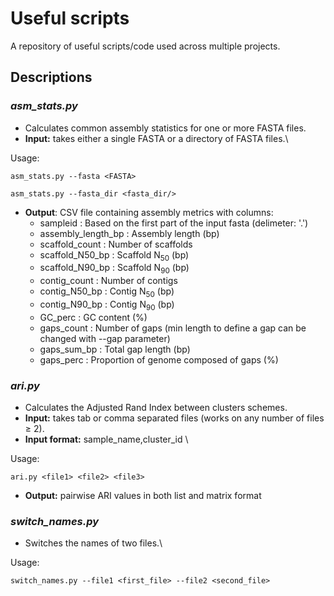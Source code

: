 # Useful scripts

A repository of useful scripts/code used across multiple projects.

## Descriptions
### *asm_stats.py*
- Calculates common assembly statistics for one or more FASTA files.
- **Input:** takes either a single FASTA or a directory of FASTA files.\

Usage:
  ```
  asm_stats.py --fasta <FASTA>

  asm_stats.py --fasta_dir <fasta_dir/>
  ```
* **Output**: CSV file containing assembly metrics with columns:
  * sampleid : Based on the first part of the input fasta (delimeter: '.')
  * assembly_length_bp : Assembly length (bp)
  * scaffold_count : Number of scaffolds
  * scaffold_N50_bp : Scaffold N<sub>50</sub> (bp)
  * scaffold_N90_bp : Scaffold N<sub>90</sub> (bp)
  * contig_count : Number of contigs
  * contig_N50_bp : Contig N<sub>50</sub> (bp)
  * contig_N90_bp : Contig N<sub>90</sub> (bp)
  * GC_perc : GC content (%)
  * gaps_count : Number of gaps (min length to define a gap can be changed with --gap parameter)
  * gaps_sum_bp : Total gap length (bp)
  * gaps_perc : Proportion of genome composed of gaps (%)

### *ari.py*
- Calculates the Adjusted Rand Index between clusters schemes.
- **Input:** takes tab or comma separated files (works on any number of files ≥ 2).
- **Input format:** sample_name,cluster_id \

Usage:
  ```
  ari.py <file1> <file2> <file3>
  ```
- **Output:** pairwise ARI values in both list and matrix format
### *switch_names.py*
- Switches the names of two files.\
  
Usage:
  ```
  switch_names.py --file1 <first_file> --file2 <second_file>
  ```
